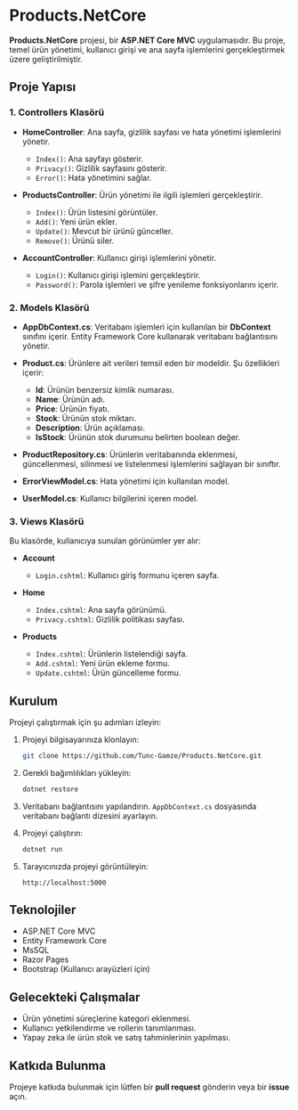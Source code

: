 # Products.NetCore

**Products.NetCore** projesi, bir **ASP.NET Core MVC** uygulamasıdır. Bu proje, temel ürün yönetimi, kullanıcı girişi ve ana sayfa işlemlerini gerçekleştirmek üzere geliştirilmiştir. 

## Proje Yapısı

### 1. **Controllers Klasörü**
- **HomeController**: Ana sayfa, gizlilik sayfası ve hata yönetimi işlemlerini yönetir.
  - `Index()`: Ana sayfayı gösterir.
  - `Privacy()`: Gizlilik sayfasını gösterir.
  - `Error()`: Hata yönetimini sağlar.
  
- **ProductsController**: Ürün yönetimi ile ilgili işlemleri gerçekleştirir.
  - `Index()`: Ürün listesini görüntüler.
  - `Add()`: Yeni ürün ekler.
  - `Update()`: Mevcut bir ürünü günceller.
  - `Remove()`: Ürünü siler.
  
- **AccountController**: Kullanıcı girişi işlemlerini yönetir.
  - `Login()`: Kullanıcı girişi işlemini gerçekleştirir.
  - `Password()`: Parola işlemleri ve şifre yenileme fonksiyonlarını içerir.

### 2. **Models Klasörü**
- **AppDbContext.cs**: Veritabanı işlemleri için kullanılan bir **DbContext** sınıfını içerir. Entity Framework Core kullanarak veritabanı bağlantısını yönetir.
  
- **Product.cs**: Ürünlere ait verileri temsil eden bir modeldir. Şu özellikleri içerir:
  - **Id**: Ürünün benzersiz kimlik numarası.
  - **Name**: Ürünün adı.
  - **Price**: Ürünün fiyatı.
  - **Stock**: Ürünün stok miktarı.
  - **Description**: Ürün açıklaması.
  - **IsStock**: Ürünün stok durumunu belirten boolean değer.

- **ProductRepository.cs**: Ürünlerin veritabanında eklenmesi, güncellenmesi, silinmesi ve listelenmesi işlemlerini sağlayan bir sınıftır.

- **ErrorViewModel.cs**: Hata yönetimi için kullanılan model.

- **UserModel.cs**: Kullanıcı bilgilerini içeren model.

### 3. **Views Klasörü**
Bu klasörde, kullanıcıya sunulan görünümler yer alır:
- **Account**
  - `Login.cshtml`: Kullanıcı giriş formunu içeren sayfa.
  
- **Home**
  - `Index.cshtml`: Ana sayfa görünümü.
  - `Privacy.cshtml`: Gizlilik politikası sayfası.

- **Products**
  - `Index.cshtml`: Ürünlerin listelendiği sayfa.
  - `Add.cshtml`: Yeni ürün ekleme formu.
  - `Update.cshtml`: Ürün güncelleme formu.

## Kurulum

Projeyi çalıştırmak için şu adımları izleyin:
1. Projeyi bilgisayarınıza klonlayın:  
   ```bash
   git clone https://github.com/Tunc-Gamze/Products.NetCore.git
   ```

2. Gerekli bağımlılıkları yükleyin:  
   ```bash
   dotnet restore
   ```

3. Veritabanı bağlantısını yapılandırın. `AppDbContext.cs` dosyasında veritabanı bağlantı dizesini ayarlayın.

4. Projeyi çalıştırın:  
   ```bash
   dotnet run
   ```

5. Tarayıcınızda projeyi görüntüleyin:  
   ```
   http://localhost:5000
   ```

## Teknolojiler
- ASP.NET Core MVC
- Entity Framework Core
- MsSQL
- Razor Pages
- Bootstrap (Kullanıcı arayüzleri için)

## Gelecekteki Çalışmalar
- Ürün yönetimi süreçlerine kategori eklenmesi.
- Kullanıcı yetkilendirme ve rollerin tanımlanması.
- Yapay zeka ile ürün stok ve satış tahminlerinin yapılması.

## Katkıda Bulunma
Projeye katkıda bulunmak için lütfen bir **pull request** gönderin veya bir **issue** açın.
